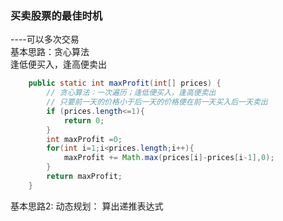 
### 买卖股票的最佳时机 
----可以多次交易  
基本思路：贪心算法  
逢低便买入，逢高便卖出
```java
    public static int maxProfit(int[] prices) {
        // 贪心算法：一次遍历；逢低便买入，逢高便卖出
        // 只要前一天的价格小于后一天的价格便在前一天买入后一天卖出
        if (prices.length<=1){
            return 0;
        }
        int maxProfit =0;
        for(int i=1;i<prices.length;i++){
            maxProfit += Math.max(prices[i]-prices[i-1],0);
        }
        return maxProfit;
    }
```
基本思路2:
动态规划：
算出递推表达式

